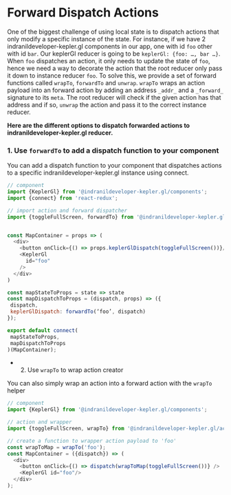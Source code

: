 # Forward Dispatch Actions

One of the biggest challenge of using local state is to dispatch actions that only modify a specific instance of the state. For instance, if we have 2 indranildeveloper-kepler.gl components in our app, one with id `foo` other with id `bar`. Our keplerGl reducer is going to be `keplerGl: {foo: …, bar …}`. When `foo` dispatches an action, it only needs to update the state of `foo`, hence we need a way to decorate the action that the root reducer only pass it down to instance reducer `foo`.  To solve this, we provide a set of forward functions called `wrapTo`, `forwardTo` and `unwrap`. `wrapTo` wraps an action payload into an forward action by adding an address `_addr_` and a `_forward_` signature to its `meta`. The root reducer will check if the given action has that address and if so, `unwrap` the action and pass it to the correct instance reducer.

**Here are the different options to dispatch forwarded actions to indranildeveloper-kepler.gl reducer.**

### 1. Use `forwardTo` to add a dispatch function to your component

You can add a dispatch function to your component that dispatches actions to a specific indranildeveloper-kepler.gl instance using connect.

```js
// component
import {KeplerGl} from '@indranildeveloper-kepler.gl/components';
import {connect} from 'react-redux';

// import action and forward dispatcher
import {toggleFullScreen, forwardTo} from '@indranildeveloper-kepler.gl/actions';


const MapContainer = props => (
  <div>
    <button onClick={() => props.keplerGlDispatch(toggleFullScreen())}/>
    <KeplerGl
      id="foo"
    />
  </div>
)

const mapStateToProps = state => state
const mapDispatchToProps = (dispatch, props) => ({
 dispatch,
 keplerGlDispatch: forwardTo(‘foo’, dispatch)
});

export default connect(
 mapStateToProps,
 mapDispatchToProps
)(MapContainer);
```

- 2. Use `wrapTo`  to wrap action creator

You can also simply wrap an action into a forward action with the `wrapTo` helper

```js
// component
import {KeplerGl} from '@indranildeveloper-kepler.gl/components';

// action and wrapper
import {toggleFullScreen, wrapTo} from '@indranildeveloper-kepler.gl/actions';

// create a function to wrapper action payload to 'foo'
const wrapToMap = wrapTo('foo');
const MapContainer = ({dispatch}) => (
  <div>
    <button onClick={() => dispatch(wrapToMap(toggleFullScreen())} />
    <KeplerGl id="foo"/>
  </div>
);

```
